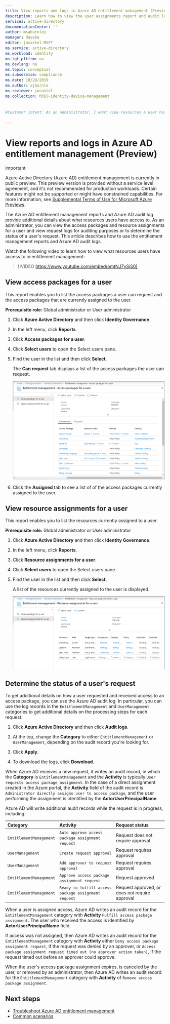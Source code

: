```yaml
---
title: View reports and logs in Azure AD entitlement management (Preview) - Azure Active Directory
description: Learn how to view the user assignments report and audit logs in Azure Active Directory entitlement management (Preview).
services: active-directory
documentationCenter: ''
author: msaburnley
manager: daveba
editor: jocastel-MSFT
ms.service: active-directory
ms.workload: identity
ms.tgt_pltfrm: na
ms.devlang: na
ms.topic: conceptual
ms.subservice: compliance
ms.date: 10/28/2019
ms.author: ajburnle
ms.reviewer: jocastel
ms.collection: M365-identity-device-management


#Customer intent: As an administrator, I want view resources a user has access to and view request logs for auditing purposes.

---
```


# View reports and logs in Azure AD entitlement management (Preview)

> [!IMPORTANT]
> Azure Active Directory (Azure AD) entitlement management is currently in public preview.
> This preview version is provided without a service level agreement, and it's not recommended for production workloads. Certain features might not be supported or might have constrained capabilities.
> For more information, see [Supplemental Terms of Use for Microsoft Azure Previews](https://azure.microsoft.com/support/legal/preview-supplemental-terms/).

The Azure AD entitlement management reports and Azure AD audit log provide additional details about what resources users have access to. As an administrator, you can view the access packages and resource assignments for a user and view request logs for auditing purposes or to determine the status of a user's request. This article describes how to use the entitlement management reports and Azure AD audit logs.

Watch the following video to learn how to view what resources users have access to in entitlement management:

>[!VIDEO https://www.youtube.com/embed/omtNJ7ySjS0]

## View access packages for a user

This report enables you to list the access packages a user can request and the access packages that are currently assigned to the user.

**Prerequisite role:** Global administrator or User administrator

1. Click **Azure Active Directory** and then click **Identity Governance**.

1. In the left menu, click **Reports**.

1. Click **Access packages for a user**.

1. Click **Select users** to open the Select users pane.

1. Find the user in the list and then click **Select**.

    The **Can request** tab displays a list of the access packages the user can request.

    ![Access packages for a user](./media/entitlement-management-reports/access-packages-report.png)

1. Click the **Assigned** tab to see a list of of the access packages currently assigned to the user.

## View resource assignments for a user

This report enables you to list the resources currently assigned to a user.

**Prerequisite role:** Global administrator or User administrator

1. Click **Azure Active Directory** and then click **Identity Governance**.

1. In the left menu, click **Reports**.

1. Click **Resource assignments for a user**.

1. Click **Select users** to open the Select users pane.

1. Find the user in the list and then click **Select**.

    A list of the resources currently assigned to the user is displayed.

    ![Resource assignments for a user](./media/entitlement-management-reports/resource-assignments-report.png)

## Determine the status of a user's request

To get additional details on how a user requested and received access to an access package, you can use the Azure AD audit log. In particular, you can use the log records in the `EntitlementManagement` and `UserManagement` categories to get additional details on the processing steps for each request.  

1. Click **Azure Active Directory** and then click **Audit logs**.

1. At the top, change the **Category** to either `EntitlementManagement` or `UserManagement`, depending on the audit record you're looking for.  

1. Click **Apply**.

1. To download the logs, click **Download**.

When Azure AD receives a new request, it writes an audit record, in which the **Category** is `EntitlementManagement` and the **Activity** is typically `User requests access package assignment`.  In the case of a direct assignment created in the Azure portal, the **Activity** field of the audit record is `Administrator directly assigns user to access package`, and the user performing the assignment is identified by the **ActorUserPrincipalName**.

Azure AD will write additional audit records while the request is in progress, including:

| Category | Activity | Request status |
| :---- | :------------ | :------------ |
| `EntitlementManagement` | `Auto approve access package assignment request` | Request does not require approval |
| `UserManagement` | `Create request approval` | Request requires approval |
| `UserManagement` | `Add approver to request approval` | Request requires approval |
| `EntitlementManagement` | `Approve access package assignment request` | Request approved |
| `EntitlementManagement` | `Ready to fulfill access package assignment request` |Request approved, or does not require approval |

When a user is assigned access, Azure AD writes an audit record for the `EntitlementManagement` category with **Activity** `Fulfill access package assignment`.  The user who received the access is identified by **ActorUserPrincipalName** field.

If access was not assigned, then Azure AD writes an audit record for the `EntitlementManagement` category with **Activity** either `Deny access package assignment request`, if the request was denied by an approver, or `Access package assignment request timed out (no approver action taken)`, if the request timed out before an approver could approve.

When the user's access package assignment expires, is canceled by the user, or removed by an administrator, then Azure AD writes an audit record for the `EntitlementManagement` category with **Activity** of `Remove access package assignment`.

## Next steps

- [Troubleshoot Azure AD entitlement management](entitlement-management-troubleshoot.md)
- [Common scenarios](entitlement-management-scenarios.md)
